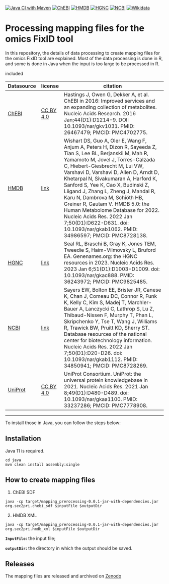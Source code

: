 [![Java CI with Maven](https://github.com/sec2pri/mapping_preprocessing/actions/workflows/maven.yml/badge.svg)](https://github.com/sec2pri/mapping_preprocessing/actions/workflows/maven.yml) [![ChEBI](https://github.com/sec2pri/mapping_preprocessing/actions/workflows/chebi.yml/badge.svg)](https://github.com/sec2pri/mapping_preprocessing/actions/workflows/chebi.yml) [![HMDB](https://github.com/sec2pri/mapping_preprocessing/actions/workflows/hmdb.yml/badge.svg)](https://github.com/sec2pri/mapping_preprocessing/actions/workflows/hmdb.yml) [![HGNC](https://github.com/sec2pri/mapping_preprocessing/actions/workflows/hgnc.yml/badge.svg)](https://github.com/sec2pri/mapping_preprocessing/actions/workflows/hgnc.yml) [![NCBI](https://github.com/sec2pri/mapping_preprocessing/actions/workflows/ncbi.yml/badge.svg)](https://github.com/sec2pri/mapping_preprocessing/actions/workflows/ncbi.yml) [![Wikidata](https://github.com/sec2pri/mapping_preprocessing/actions/workflows/wikidata.yml/badge.svg)](https://github.com/sec2pri/mapping_preprocessing/actions/workflows/wikidata.yml)
# Processing mapping files for the omics FixID tool
In this repository, the details of data processing to create mapping files for the omics FixID tool are explained. Most of the data processing is done in R, and some is done in Java when the input is too large to be processed in R.

 included

| Datasource | license | citation |
|-----------------|-----------------|-----------------|
| [ChEBI](https://github.com/sec2pri/mapping_preprocessing/blob/main/datasources/chebi/config) | [CC BY 4.0](https://www.ebi.ac.uk/chebi/aboutChebiForward.do#:~:text=The%20data%20on%20this%20website%20is%20available%20under%20the%20Creative%20Commons%20License%20(CC%20BY%204.0).) | Hastings J, Owen G, Dekker A, et al. ChEBI in 2016: Improved services and an expanding collection of metabolites. Nucleic Acids Research. 2016 Jan;44(D1):D1214-9. DOI: 10.1093/nar/gkv1031. PMID: 26467479; PMCID: PMC4702775.|
| [HMDB](https://github.com/sec2pri/mapping_preprocessing/blob/main/datasources/hmdb/config) | [link](https://hmdb.ca/about#compliance:~:text=international%20scientific%20conferences.-,Citing%20the%20HMDB,-HMDB%20is%20offered) | Wishart DS, Guo A, Oler E, Wang F, Anjum A, Peters H, Dizon R, Sayeeda Z, Tian S, Lee BL, Berjanskii M, Mah R, Yamamoto M, Jovel J, Torres-Calzada C, Hiebert-Giesbrecht M, Lui VW, Varshavi D, Varshavi D, Allen D, Arndt D, Khetarpal N, Sivakumaran A, Harford K, Sanford S, Yee K, Cao X, Budinski Z, Liigand J, Zhang L, Zheng J, Mandal R, Karu N, Dambrova M, Schiöth HB, Greiner R, Gautam V. HMDB 5.0: the Human Metabolome Database for 2022. Nucleic Acids Res. 2022 Jan 7;50(D1):D622-D631. doi: 10.1093/nar/gkab1062. PMID: 34986597; PMCID: PMC8728138.|
| [HGNC](https://github.com/sec2pri/mapping_preprocessing/blob/main/datasources/hgnc/config) | [link](https://www.genenames.org/about/#:~:text=Guidelines%20on%20use%20of%20data%20in%20publications%20(copyright%20and%20licensing)) | Seal RL, Braschi B, Gray K, Jones TEM, Tweedie S, Haim-Vilmovsky L, Bruford EA. Genenames.org: the HGNC resources in 2023. Nucleic Acids Res. 2023 Jan 6;51(D1):D1003-D1009. doi: 10.1093/nar/gkac888. PMID: 36243972; PMCID: PMC9825485. |
| [NCBI](https://github.com/sec2pri/mapping_preprocessing/blob/main/datasources/ncbi/config) | [link](https://www.ncbi.nlm.nih.gov/home/about/policies/) | Sayers EW, Bolton EE, Brister JR, Canese K, Chan J, Comeau DC, Connor R, Funk K, Kelly C, Kim S, Madej T, Marchler-Bauer A, Lanczycki C, Lathrop S, Lu Z, Thibaud-Nissen F, Murphy T, Phan L, Skripchenko Y, Tse T, Wang J, Williams R, Trawick BW, Pruitt KD, Sherry ST. Database resources of the national center for biotechnology information. Nucleic Acids Res. 2022 Jan 7;50(D1):D20-D26. doi: 10.1093/nar/gkab1112. PMID: 34850941; PMCID: PMC8728269. |
| [UniProt](https://github.com/sec2pri/mapping_preprocessing/blob/main/datasources/uniprot/config) | [CC BY 4.0](https://ftp.uniprot.org/pub/databases/uniprot/current_release/knowledgebase/complete/LICENSE) | UniProt Consortium. UniProt: the universal protein knowledgebase in 2021. Nucleic Acids Res. 2021 Jan 8;49(D1):D480-D489. doi: 10.1093/nar/gkaa1100. PMID: 33237286; PMCID: PMC7778908. |


--------
To install those in Java, you can follow the steps below:

Installation
--------
Java 11 is required.

```shell
cd java
mvn clean install assembly:single
```

How to create mapping files
--------
1) ChEBI SDF 

```shell
java -cp target/mapping_prerocessing-0.0.1-jar-with-dependencies.jar org.sec2pri.chebi_sdf $inputFile $outputDir
```

2) HMDB XML

```shell
java -cp target/mapping_prerocessing-0.0.1-jar-with-dependencies.jar org.sec2pri.hmdb_xml $inputFile $outputDir
```

**`InputFile`:** the input file;

**`outputDir`:** the directory in which the output should be saved.


Releases
--------
The mapping files are released and archived on [Zenodo]()



